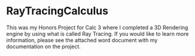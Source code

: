 # RayTracingCalculus
This was my Honors Project for Calc 3 where I completed a 3D Rendering engine by using what is called Ray Tracing. 
If you would like to learn more information, please see the attached word document with my documentation on the project. 
